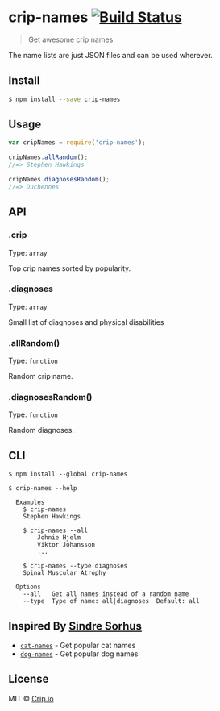 # crip-names [![Build Status](https://travis-ci.org/crip/crip-names.svg)](https://travis-ci.org/crip/crip-names)

> Get awesome crip names

The name lists are just JSON files and can be used wherever.

## Install

```sh
$ npm install --save crip-names
```

## Usage

```javascript
var cripNames = require('crip-names');

cripNames.allRandom();
//=> Stephen Hawkings

cripNames.diagnosesRandom();
//=> Duchennes
```

## API

### .crip

Type: `array`

Top crip names sorted by popularity.

### .diagnoses

Type: `array`

Small list of diagnoses and physical disabilities

### .allRandom()

Type: `function`

Random crip name.

### .diagnosesRandom()

Type: `function`

Random diagnoses.


## CLI

```
$ npm install --global crip-names
```

```
$ crip-names --help

  Examples
    $ crip-names
    Stephen Hawkings

    $ crip-names --all
		Johnie Hjelm
		Viktor Johansson
		...

    $ crip-names --type diagnoses
    Spinal Muscular Atrophy

  Options
    --all   Get all names instead of a random name
    --type  Type of name: all|diagnoses  Default: all
```

## Inspired By [Sindre Sorhus](http://sindresorhus.com)

- [`cat-names`](https://github.com/sindresorhus/cat-names) - Get popular cat names
- [`dog-names`](https://github.com/sindresorhus/dog-names) - Get popular dog names

## License

MIT © [Crip.io](http://crip.io/)
